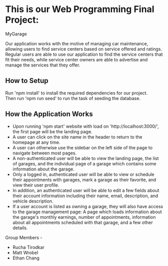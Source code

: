 # This is our Web Programming Final Project: 

MyGarage

Our application works with the motive of managing car maintenance, allowing users to find service centers based on service offered and ratings. Regular users are able to use our application to find the service centers that fit their needs, while service center owners are able to advertise and manage the services that they offer.

## How to Setup
Run 'npm install' to install the required dependencies for our project.  
Then run 'npm run seed' to run the task of seeding the database.

## How the Application Works
- Upon running 'npm start' website with load on 'http://localhost:3000/', the first page will be the landing page.
- A user can click on the site name in the header to return to the homepage at any time.
- A user can otherwise use the sidebar on the left side of the page to navigate between most pages.
- A non-authenticated user will be able to view the landing page, the list of garages, and the individual page of a garage which contains some information about the garage.
- Only a logged in, authenticated user will be able to view or schedule their appointments with garages, mark a garage as their favorite, and view their user profile. 
- In addition, an authenticated user will be able to edit a few fields about their account information including their name, email, description, and vehicle description.
- If a user account is listed as owning a garage, they will also have access to the garage management page: A page which loads information about the garage's monthly earnings, number of appointments, information about all appointments scheduled with that garage, and a few other details.

Group Members -
- Rucha Tirodkar
- Matt Wrobel
- Ethan Chang
